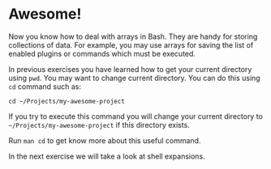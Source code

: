 # Awesome!

Now you know how to deal with arrays in Bash. They are handy for storing collections of data. For example, you may use arrays for saving the list of enabled plugins or commands which must be executed.

In previous exercises you have learned how to get your current directory using `pwd`. You may want to change current directory. You can do this using `cd` command such as:

    cd ~/Projects/my-awesome-project

If you try to execute this command you will change your current directory to `~/Projects/my-awesome-project` if this directory exists.

Run `man cd` to get know more about this useful command.

In the next exercise we will take a look at shell expansions.

